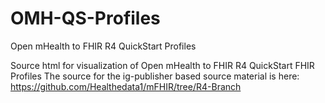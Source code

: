# OMH-QS-Profiles
Open mHealth to FHIR R4 QuickStart Profiles

Source html for visualization of Open mHealth to FHIR R4 QuickStart FHIR Profiles
The source for the ig-publisher based source material is here: https://github.com/Healthedata1/mFHIR/tree/R4-Branch
